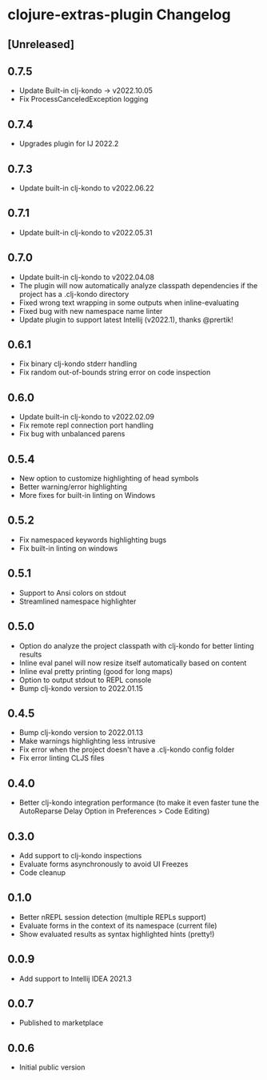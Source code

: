 # clojure-extras-plugin Changelog

## [Unreleased]

## 0.7.5
- Update Built-in clj-kondo -> v2022.10.05
- Fix ProcessCanceledException logging

## 0.7.4
- Upgrades plugin for IJ 2022.2

## 0.7.3
- Update built-in clj-kondo to v2022.06.22

## 0.7.1
- Update built-in clj-kondo to v2022.05.31

## 0.7.0
- Update built-in clj-kondo to v2022.04.08
- The plugin will now automatically analyze classpath dependencies if the project has a .clj-kondo directory
- Fixed wrong text wrapping in some outputs when inline-evaluating
- Fixed bug with new namespace name linter
- Update plugin to support latest Intellij (v2022.1), thanks @prertik!

## 0.6.1
- Fix binary clj-kondo stderr handling
- Fix random out-of-bounds string error on code inspection

## 0.6.0
- Update built-in clj-kondo to v2022.02.09
- Fix remote repl connection port handling
- Fix bug with unbalanced parens

## 0.5.4
- New option to customize highlighting of head symbols
- Better warning/error highlighting
- More fixes for built-in linting on Windows

## 0.5.2
- Fix namespaced keywords highlighting bugs
- Fix built-in linting on windows

## 0.5.1

- Support to Ansi colors on stdout
- Streamlined namespace highlighter

## 0.5.0

- Option do analyze the project classpath with clj-kondo for better linting results
- Inline eval panel will now resize itself automatically based on content
- Inline eval pretty printing (good for long maps)
- Option to output stdout to REPL console
- Bump clj-kondo version to 2022.01.15

## 0.4.5

- Bump clj-kondo version to 2022.01.13
- Make warnings highlighting less intrusive
- Fix error when the project doesn't have a .clj-kondo config folder
- Fix error linting CLJS files

## 0.4.0

- Better clj-kondo integration performance (to make it even faster tune the AutoReparse Delay Option in Preferences > Code Editing)

## 0.3.0

- Add support to clj-kondo inspections
- Evaluate forms asynchronously to avoid UI Freezes
- Code cleanup

## 0.1.0

- Better nREPL session detection (multiple REPLs support)
- Evaluate forms in the context of its namespace (current file)
- Show evaluated results as syntax highlighted hints (pretty!)

## 0.0.9
- Add support to Intellij IDEA 2021.3

## 0.0.7
- Published to marketplace

## 0.0.6
- Initial public version
